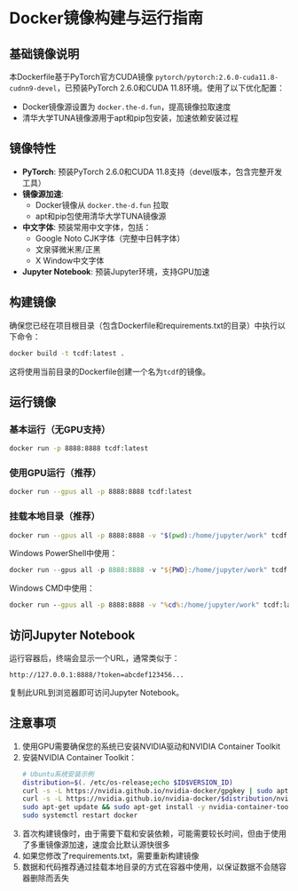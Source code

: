 # Docker镜像构建与运行指南

## 基础镜像说明

本Dockerfile基于PyTorch官方CUDA镜像 `pytorch/pytorch:2.6.0-cuda11.8-cudnn9-devel`，已预装PyTorch 2.6.0和CUDA 11.8环境。使用了以下优化配置：
- Docker镜像源设置为 `docker.the-d.fun`，提高镜像拉取速度
- 清华大学TUNA镜像源用于apt和pip包安装，加速依赖安装过程

## 镜像特性

- **PyTorch**: 预装PyTorch 2.6.0和CUDA 11.8支持（devel版本，包含完整开发工具）
- **镜像源加速**: 
  - Docker镜像从 `docker.the-d.fun` 拉取
  - apt和pip包使用清华大学TUNA镜像源
- **中文字体**: 预装常用中文字体，包括：
  - Google Noto CJK字体（完整中日韩字体）
  - 文泉驿微米黑/正黑
  - X Window中文字体
- **Jupyter Notebook**: 预装Jupyter环境，支持GPU加速

## 构建镜像

确保您已经在项目根目录（包含Dockerfile和requirements.txt的目录）中执行以下命令：

```bash
docker build -t tcdf:latest .
```

这将使用当前目录的Dockerfile创建一个名为`tcdf`的镜像。

## 运行镜像

### 基本运行（无GPU支持）

```bash
docker run -p 8888:8888 tcdf:latest
```

### 使用GPU运行（推荐）

```bash
docker run --gpus all -p 8888:8888 tcdf:latest
```

### 挂载本地目录（推荐）

```bash
docker run --gpus all -p 8888:8888 -v "$(pwd):/home/jupyter/work" tcdf:latest
```

Windows PowerShell中使用：

```powershell
docker run --gpus all -p 8888:8888 -v "${PWD}:/home/jupyter/work" tcdf:latest
```

Windows CMD中使用：

```cmd
docker run --gpus all -p 8888:8888 -v "%cd%:/home/jupyter/work" tcdf:latest
```

## 访问Jupyter Notebook

运行容器后，终端会显示一个URL，通常类似于：
```
http://127.0.0.1:8888/?token=abcdef123456...
```

复制此URL到浏览器即可访问Jupyter Notebook。

## 注意事项

1. 使用GPU需要确保您的系统已安装NVIDIA驱动和NVIDIA Container Toolkit
2. 安装NVIDIA Container Toolkit：
   ```bash
   # Ubuntu系统安装示例
   distribution=$(. /etc/os-release;echo $ID$VERSION_ID)
   curl -s -L https://nvidia.github.io/nvidia-docker/gpgkey | sudo apt-key add -
   curl -s -L https://nvidia.github.io/nvidia-docker/$distribution/nvidia-docker.list | sudo tee /etc/apt/sources.list.d/nvidia-docker.list
   sudo apt-get update && sudo apt-get install -y nvidia-container-toolkit
   sudo systemctl restart docker
   ```
3. 首次构建镜像时，由于需要下载和安装依赖，可能需要较长时间，但由于使用了多重镜像源加速，速度会比默认源快很多
4. 如果您修改了requirements.txt，需要重新构建镜像
5. 数据和代码推荐通过挂载本地目录的方式在容器中使用，以保证数据不会随容器删除而丢失 